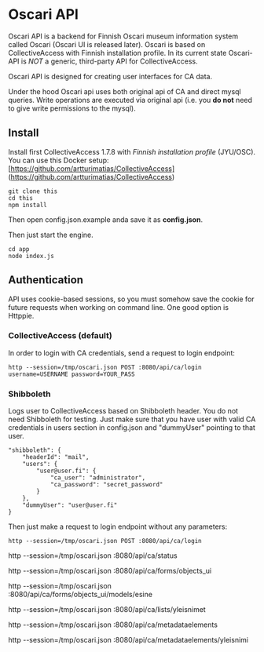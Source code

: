 
# Oscari API

Oscari API is a backend for Finnish Oscari museum information system called Oscari (Oscari UI is released later). Oscari is based on CollectiveAccess with Finnish installation profile. In its current state Oscari-API is *NOT* a generic, third-party API for CollectiveAccess.

Oscari API is designed for creating user interfaces for CA data.

Under the hood Oscari api uses both original api of CA and direct mysql queries. Write operations are executed via original api (i.e. you **do not** need to give write permissions to the mysql). 



## Install

Install first CollectiveAccess 1.7.8 with *Finnish installation profile* (JYU/OSC). You can use this Docker setup: [https://github.com/artturimatias/CollectiveAccess] (https://github.com/artturimatias/CollectiveAccess)

    git clone this
    cd this
    npm install

Then open config.json.example anda save it as **config.json**.


    
Then just start the engine.

    cd app
    node index.js


## Authentication

API uses cookie-based sessions, so you must somehow save the cookie for future requests when working on command line. One good option is Httppie.

### CollectiveAccess (default)

In order to login with CA credentials, send a request to login endpoint:

	http --session=/tmp/oscari.json POST :8080/api/ca/login username=USERNAME password=YOUR_PASS


### Shibboleth
Logs user to CollectiveAccess based on Shibboleth header. You do not need Shibboleth for testing. Just make sure that you have user with valid CA credentials in users section in config.json and "dummyUser" pointing to that user.

	"shibboleth": {
		"headerId": "mail",
		"users": {
			"user@user.fi": {
				"ca_user": "administrator",
				"ca_password": "secret_password" 
			}
		},
		"dummyUser": "user@user.fi"
	}

Then just make a request to login endpoint without any parameters:

	http --session=/tmp/oscari.json POST :8080/api/ca/login




http --session=/tmp/oscari.json :8080/api/ca/status

http --session=/tmp/oscari.json :8080/api/ca/forms/objects_ui

http --session=/tmp/oscari.json :8080/api/ca/forms/objects_ui/models/esine

http --session=/tmp/oscari.json :8080/api/ca/lists/yleisnimet

http --session=/tmp/oscari.json :8080/api/ca/metadataelements

http --session=/tmp/oscari.json :8080/api/ca/metadataelements/yleisnimi





